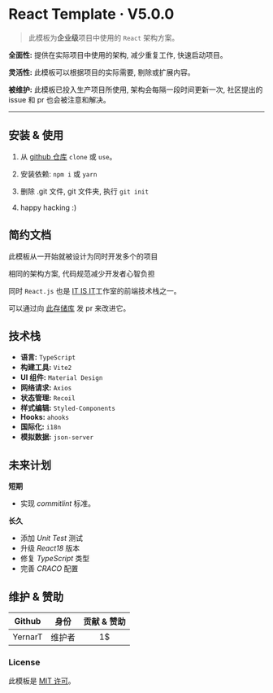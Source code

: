 # React Template &middot; V5.0.0

> 此模板为**企业级**项目中使用的 `React` 架构方案。

**全面性:** 提供在实际项目中使用的架构, 减少重复工作, 快速启动项目。

**灵活性:** 此模板可以根据项目的实际需要, 剔除或扩展内容。

**被维护:** 此模板已投入生产项目所使用, 架构会每隔一段时间更新一次, 社区提出的 issue 和 pr 也会被注意和解决。

---

## 安装 & 使用

1. 从 [github 仓库](https://github.com/YernarT/react_template) `clone` 或 `use`。

2. 安装依赖: `npm i` 或 `yarn`

3. 删除 .git 文件, git 文件夹, 执行 `git init`

4. happy hacking :)

## 简约文档

此模板从一开始就被设计为同时开发多个的项目

相同的架构方案, 代码规范减少开发者心智负担

同时 `React.js` 也是 [IT IS IT]()工作室的前端技术栈之一。

可以通过向 [此存储库](https://github.com/YernarT/react_template) 发 pr 来改进它。

## 技术栈

- **语言:** `TypeScript`
- **构建工具:** `Vite2`
- **UI 组件:** `Material Design`
- **网络请求:** `Axios`
- **状态管理:** `Recoil`
- **样式编辑:** `Styled-Components`
- **Hooks:** `ahooks`
- **国际化:** `i18n`
- **模拟数据:** `json-server`

## 未来计划

**短期**

- 实现 _commitlint_ 标准。

**长久**

- 添加 _Unit Test_ 测试
- 升级 _React18_ 版本
- 修复 _TypeScript_ 类型
- 完善 _CRACO_ 配置

## 维护 & 赞助

| Github  |  身份  | 贡献 & 赞助 |
| :-----: | :----: | :---------: |
| YernarT | 维护者 |     1$      |

### License

此模板是 [MIT 许可](./LICENSE)。
